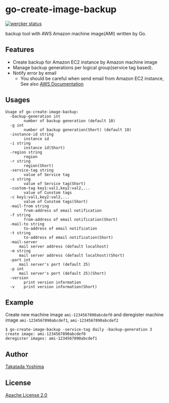 # go-create-image-backup

[![wercker status](https://app.wercker.com/status/e49ed2149efc24b7a997fd6ee35578bb/s/master "wercker status")](https://app.wercker.com/project/byKey/e49ed2149efc24b7a997fd6ee35578bb)

backup tool with AWS Amazon machine image(AMI) written by Go.

## Features

- Create backup for Amazon EC2 instance by Amazon machine image
- Manage backup generations per logical group(service tag based).
- Notify error by email
    - You should be careful when send email from Amazon EC2 instance, See also [AWS Documentation](https://docs.aws.amazon.com/ses/latest/DeveloperGuide/limits.html#limits-ec2)

## Usages

```
Usage of go-create-image-backup:
  -backup-generation int
    	number of backup generation (default 10)
  -g int
    	number of backup generation(Short) (default 10)
  -instance-id string
    	instance id
  -i string
    	instance id(Short)
  -region string
    	region
  -r string
    	region(Short)
  -service-tag string
    	value of Service tag
  -s string
    	value of Service tag(Short)
  -custom-tag key1:val1,key2:val2,...
        value of Cunstom tags
  -c key1:val1,key2:val2,...
        value of Cunstom tags(Short)
  -mail-from string
        from-address of email notification
  -f string
        from-address of email notification(Short)
  -mail-to string
        to-address of email notification
  -t string
        to-address of email notification(Short)
  -mail-server
      mail server address (default localhost)
  -m string
      mail server address (default localhost)(Short)
  -port int
      mail server's port (default 25)
  -p int
      mail server's port (default 25)(Short)
  -version
    	print version information
  -v	print version information(Short)
```

## Example

Create new machine image `ami-1234567890abcdef0` and deregister machine image `ami-1234567890abcdef1`, `ami-1234567890abcdef2`

```
$ go-create-image-backup -service-tag daily -backup-generation 3
create image: ami-1234567890abcdef0
deregister images: ami-1234567890abcdef1
```

## Author

[Takatada Yoshima](https://github.com/shiimaxx)

## License

[Apache License 2.0](https://github.com/heartbeatsjp/go-create-image-backup/blob/master/LICENSE)
